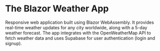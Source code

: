 # **The Blazor Weather App**

Responsive web application built using Blazor WebAssembly. 
It provides real-time weather updates for any city worldwide, along with a 5-day weather forecast. 
The app integrates with the OpenWeatherMap API to fetch weather data and uses Supabase for user authentication (login and signup). 

